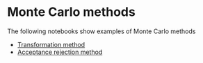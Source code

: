 # Monte Carlo methods

The following notebooks show examples of Monte Carlo methods
* [Transformation method](transformation.ipynb)
* [Acceptance rejection method](acceptReject.ipynb)


